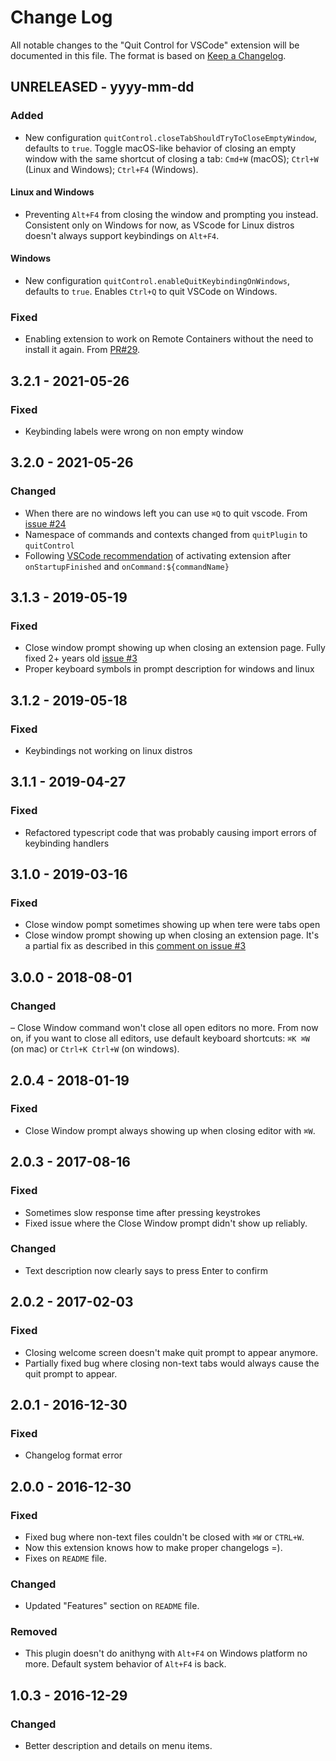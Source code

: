 # Change Log
All notable changes to the "Quit Control for VSCode" extension will be documented in this file.
The format is based on [Keep a Changelog](http://keepachangelog.com/).


## UNRELEASED - yyyy-mm-dd
### Added
- New configuration `quitControl.closeTabShouldTryToCloseEmptyWindow`, defaults to `true`. Toggle macOS-like behavior of closing an empty window with the same shortcut of closing a tab: `Cmd+W` (macOS); `Ctrl+W` (Linux and Windows); `Ctrl+F4` (Windows).
#### Linux and Windows 
- Preventing `Alt+F4` from closing the window and prompting you instead. Consistent only on Windows for now, as VScode for Linux distros doesn't always support keybindings on `Alt+F4`.
#### Windows
- New configuration `quitControl.enableQuitKeybindingOnWindows`, defaults to `true`. Enables `Ctrl+Q` to quit VSCode on Windows.
### Fixed
- Enabling extension to work on Remote Containers without the need to install it again. From [PR#29](https://github.com/artdiniz/quit-control-vscode/pull/29).

## 3.2.1 - 2021-05-26
### Fixed
- Keybinding labels were wrong on non empty window

## 3.2.0 - 2021-05-26
### Changed
- When there are no windows left you can use `⌘Q` to quit vscode. From [issue #24](https://github.com/artdiniz/quit-control-vscode/issues/24)
- Namespace of commands and contexts changed from `quitPlugin` to `quitControl`
- Following [VSCode recommendation](https://code.visualstudio.com/api/references/activation-events#onStartupFinished) of activating extension after `onStartupFinished` and `onCommand:${commandName}`

## 3.1.3 - 2019-05-19
### Fixed
- Close window prompt showing up when closing an extension page. Fully fixed 2+ years old [issue #3](https://github.com/artdiniz/quit-control-vscode/issues/3)
- Proper keyboard symbols in prompt description for windows and linux

## 3.1.2 - 2019-05-18
### Fixed
- Keybindings not working on linux distros

## 3.1.1 - 2019-04-27
### Fixed
- Refactored typescript code that was probably causing import errors of keybinding handlers
  
## 3.1.0 - 2019-03-16
### Fixed
- Close window pompt sometimes showing up when tere were tabs open
- Close window prompt showing up when closing an extension page. It's a partial fix as described in this [comment on issue #3](https://github.com/artdiniz/quit-control-vscode/issues/3#issuecomment-473577397)

## 3.0.0 - 2018-08-01
### Changed
– Close Window command won't close all open editors no more. From now on, if you want to close all editors, use default keyboard shortcuts: `⌘K ⌘W` (on mac) or `Ctrl+K Ctrl+W` (on windows).

## 2.0.4 - 2018-01-19
### Fixed
- Close Window prompt always showing up when closing editor with `⌘W`.

## 2.0.3 - 2017-08-16
### Fixed
- Sometimes slow response time after pressing keystrokes
- Fixed issue where the Close Window prompt didn't show up reliably.

### Changed
- Text description now clearly says to press Enter to confirm

## 2.0.2 - 2017-02-03
### Fixed
- Closing welcome screen doesn't make quit prompt to appear anymore.
- Partially fixed bug where closing non-text tabs would always cause the quit prompt to appear.

## 2.0.1 - 2016-12-30
### Fixed
- Changelog format error

## 2.0.0 - 2016-12-30
### Fixed
- Fixed bug where non-text files couldn't be closed with `⌘W` or `CTRL+W`.
- Now this extension knows how to make proper changelogs =).
- Fixes on `README` file.

### Changed
- Updated "Features" section on `README` file.

### Removed
- This plugin doesn't do anithyng with `Alt+F4` on Windows platform no more. Default system behavior of `Alt+F4` is back.

## 1.0.3 - 2016-12-29
### Changed
- Better description and details on menu items.
